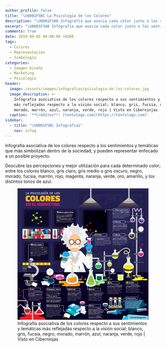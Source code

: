 ```yaml
---
author_profile: false
title: "\U0001F5BC La Psicología de los Colores"
description: "\U0001F3A8 Infografía que asocia cada color junto a los sentimientos y temáticas que mejor refleja dentro de la sociedad."
excerpt: "\U0001F3A8 Infografía que asocia cada color junto a los sentimientos y temáticas que mejor refleja dentro de la sociedad."
comments: true
date: 2019-09-05 00:00:00 +0200
tags:
  - Colores
  - Representación
  - Simbología
categories:
  - Imagen Diseño
  - Marketing
  - Psicología
header:
  image: /assets/images/infografias/psicologia-de-los-colores.jpg
  image_description: >-
    Infografía asociativa de los colores respecto a sus sentimientos y temáticas
    más reflejadas respecto a la visión social; blanco, gris, fucsia, negro,
    morado, marrón, azul, naranja, verde, rojo | Visto en Ciberninjas
  caption: '**Créditos**: [tentulogo.com](https://tentulogo.com)'
sidebar:
  - title: "\U0001F5BC Infografías"
    nav: infog
---
```


Infograf&iacute;a asociativa de los colores respecto a los sentimientos y tem&aacute;ticas que m&aacute;s simbolizan dentro de la sociedad, y pueden representar enfocado a un posible proyecto.

Descubre las percepciones y mejor utilizaci&oacute;n para cada determinado color; entre los colores blanco, gris claro, gris medio o gris oscuro, negro, morado, fucsia, marr&oacute;n, rojo, magenta, naranja, verde, oro, amarillo, y los distintos tonos de azul.

<figure><a class="image-popup" href="/assets/images/infografias/psicologia-de-los-colores.jpg"><img src="/assets/images/infografias/psicologia-de-los-colores.jpg" /></a><figcaption>Infografía asociativa de los colores respecto a sus sentimientos y temáticas más reflejadas respecto a la visión social; blanco, gris, fucsia, negro, morado, marrón, azul, naranja, verde, rojo | Visto en Ciberninjas</figcaption></figure>

